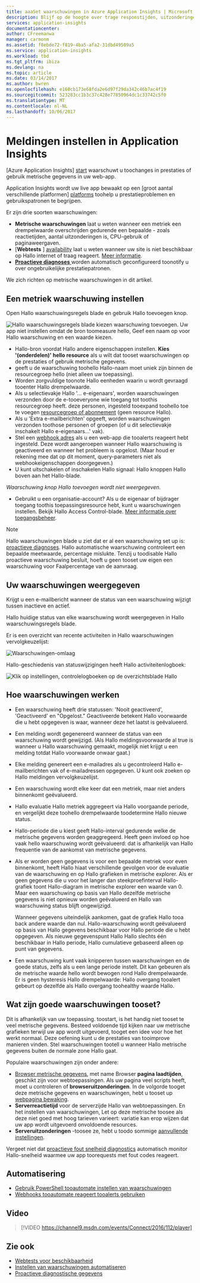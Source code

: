 ```yaml
---
title: aaaSet waarschuwingen in Azure Application Insights | Microsoft Docs
description: Blijf op de hoogte over trage responstijden, uitzonderingen, en andere prestaties of gebruik wijzigingen in uw web-app.
services: application-insights
documentationcenter: 
author: CFreemanwa
manager: carmonm
ms.assetid: f8ebde72-f819-4ba5-afa2-31dbd49509a5
ms.service: application-insights
ms.workload: tbd
ms.tgt_pltfrm: ibiza
ms.devlang: na
ms.topic: article
ms.date: 03/14/2017
ms.author: bwren
ms.openlocfilehash: e160cb173e68fda2e6d97f29da342c46b7ac4f19
ms.sourcegitcommit: 523283cc1b3c37c428e77850964dc1c33742c5f0
ms.translationtype: MT
ms.contentlocale: nl-NL
ms.lasthandoff: 10/06/2017
---
```

# <a name="set-alerts-in-application-insights"></a>Meldingen instellen in Application Insights
[Azure Application Insights] [ start] waarschuwt u toochanges in prestaties of gebruik metrische gegevens in uw web-app. 

Application Insights wordt uw live app bewaakt op een [groot aantal verschillende platformen] [ platforms] toohelp u prestatieproblemen en gebruikspatronen te begrijpen.

Er zijn drie soorten waarschuwingen:

* **Metrische waarschuwingen** laat u weten wanneer een metriek een drempelwaarde overschrijden gedurende een bepaalde - zoals reactietijden, aantal uitzonderingen is, CPU-gebruik of paginaweergaven. 
* [**Webtests** ] [ availability] laat u weten wanneer uw site is niet beschikbaar op Hallo internet of traag reageert. [Meer informatie][availability].
* [**Proactieve diagnoses** ](app-insights-proactive-diagnostics.md) worden automatisch geconfigureerd toonotify u over ongebruikelijke prestatiepatronen.

We zich richten op metrische waarschuwingen in dit artikel.

## <a name="set-a-metric-alert"></a>Een metriek waarschuwing instellen
Open Hallo waarschuwingsregels blade en gebruik Hallo toevoegen knop. 

![Hallo waarschuwingsregels blade kiezen waarschuwing toevoegen. Uw app niet instellen omdat de bron toomeasure hello, Geef een naam op voor Hallo waarschuwing en een waarde kiezen.](./media/app-insights-alerts/01-set-metric.png)

* Hallo-bron voordat Hallo andere eigenschappen instellen. **Kies '(onderdelen)' hello resource** als u wilt dat tooset waarschuwingen op de prestaties of gebruik metrische gegevens.
* geeft u de waarschuwing toohello Hallo-naam moet uniek zijn binnen de resourcegroep hello (niet alleen uw toepassing).
* Worden zorgvuldige toonote Hallo eenheden waarin u wordt gevraagd tooenter Hallo drempelwaarde.
* Als u selectievakje Hallo '... e-eigenaars', worden waarschuwingen verzonden door de e-tooeveryone wie toegang tot toothis resourcegroep heeft. deze personen, ingesteld tooexpand toohello toe te voegen [resourcegroep of abonnement](app-insights-resources-roles-access-control.md) (geen resource Hallo).
* Als u 'Extra e-mailberichten' opgeeft, worden waarschuwingen verzonden toothose personen of groepen (of u dit selectievakje inschakelt Hallo e-eigenaars...' vak). 
* Stel een [webhook adres](../monitoring-and-diagnostics/insights-webhooks-alerts.md) als u een web-app die tooalerts reageert hebt ingesteld. Deze wordt aangeroepen wanneer Hallo waarschuwing is geactiveerd en wanneer het probleem is opgelost. (Maar houd er rekening mee dat op dit moment, query-parameters niet als webhookeigenschappen doorgegeven.)
* U kunt uitschakelen of inschakelen Hallo signaal: Hallo knoppen Hallo boven aan het Hallo-blade.

*Waarschuwing knop Hallo toevoegen wordt niet weergegeven.* 

* Gebruikt u een organisatie-account? Als u de eigenaar of bijdrager toegang toothis toepassingsresource hebt, kunt u waarschuwingen instellen. Bekijk Hallo Access Control-blade. [Meer informatie over toegangsbeheer][roles].

> [!NOTE]
> Hallo waarschuwingen blade u ziet dat er al een waarschuwing set up is: [proactieve diagnoses](app-insights-proactive-failure-diagnostics.md). Hallo automatische waarschuwing controleert een bepaalde meetwaarde, percentage mislukte. Tenzij u toodisable Hallo proactieve waarschuwing besluit, hoeft u geen tooset uw eigen een waarschuwing voor Faalpercentage van de aanvraag. 
> 
> 

## <a name="see-your-alerts"></a>Uw waarschuwingen weergegeven
Krijgt u een e-mailbericht wanneer de status van een waarschuwing wijzigt tussen inactieve en actief. 

Hallo huidige status van elke waarschuwing wordt weergegeven in Hallo waarschuwingsregels blade.

Er is een overzicht van recente activiteiten in Hallo waarschuwingen vervolgkeuzelijst:

![Waarschuwingen-omlaag](./media/app-insights-alerts/010-alert-drop.png)

Hallo-geschiedenis van statuswijzigingen heeft Hallo activiteitenlogboek:

![Klik op instellingen, controlelogboeken op de overzichtsblade Hallo](./media/app-insights-alerts/09-alerts.png)

## <a name="how-alerts-work"></a>Hoe waarschuwingen werken
* Een waarschuwing heeft drie statussen: 'Nooit geactiveerd', 'Geactiveerd' en "Opgelost." Geactiveerde betekent Hallo voorwaarde die u hebt opgegeven is waar, wanneer deze het laatst is geëvalueerd.
* Een melding wordt gegenereerd wanneer de status van een waarschuwing wordt gewijzigd. (Als Hallo meldingsvoorwaarde al true is wanneer u Hallo waarschuwing gemaakt, mogelijk niet krijgt u een melding totdat Hallo voorwaarde onwaar gaat.)
* Elke melding genereert een e-mailadres als u gecontroleerd Hallo e-mailberichten vak of e-mailadressen opgegeven. U kunt ook zoeken op Hallo meldingen vervolgkeuzelijst.
* Een waarschuwing wordt elke keer dat een metriek, maar niet anders binnenkomt geëvalueerd.
* Hallo evaluatie Hallo metriek aggregeert via Hallo voorgaande periode, en vergelijkt deze toohello drempelwaarde toodetermine Hallo nieuwe status.
* Hallo-periode die u kiest geeft Hallo-interval gedurende welke de metrische gegevens worden geaggregeerd. Heeft geen invloed op hoe vaak hello waarschuwing wordt geëvalueerd: dat is afhankelijk van Hallo frequentie van de aankomst van metrische gegevens.
* Als er worden geen gegevens is voor een bepaalde metriek voor even binnenkomt, heeft Hallo hiaat verschillende gevolgen voor de evaluatie van de waarschuwing en op Hallo grafieken in metrische explorer. Als er geen gegevens die u voor het langer dan steekproefinterval Hallo-grafiek toont Hallo-diagram in metrische explorer een waarde van 0. Maar een waarschuwing op basis van Hallo dezelfde metrische gegevens is niet opnieuw worden geëvalueerd en Hallo van waarschuwing status blijft ongewijzigd. 
  
    Wanneer gegevens uiteindelijk aankomen, gaat de grafiek Hallo tooa back andere waarde dan nul. Hallo-waarschuwing wordt geëvalueerd op basis van Hallo gegevens beschikbaar voor Hallo periode die u hebt opgegeven. Als nieuwe gegevenspunt Hallo Hallo slechts één beschikbaar in Hallo periode, Hallo cumulatieve gebaseerd alleen op punt van gegevens.
* Een waarschuwing kunt vaak knipperen tussen waarschuwingen en de goede status, zelfs als u een lange periode instelt. Dit kan gebeuren als de metrische waarde hello wordt bewogen rond Hallo drempelwaarde. Er is geen hysteresis Hallo drempelwaarde: Hallo overgang tooalert gebeurt op dezelfde als Hallo overgang toohealthy waarde Hallo.

## <a name="what-are-good-alerts-tooset"></a>Wat zijn goede waarschuwingen tooset?
Dit is afhankelijk van uw toepassing. toostart, is het handig niet tooset te veel metrische gegevens. Besteed voldoende tijd kijken naar uw metrische grafieken terwijl uw app wordt uitgevoerd, tooget een idee voor hoe het werkt normaal. Deze oefening kunt u de prestaties van tooimprove manieren vinden. Stel waarschuwingen tootell u wanneer Hallo metrische gegevens buiten de normale zone Hallo gaat. 

Populaire waarschuwingen zijn onder andere:

* [Browser metrische gegevens][client], met name Browser **pagina laadtijden**, geschikt zijn voor webtoepassingen. Als uw pagina veel scripts heeft, moet u controleren of **browseruitzonderingen**. In de volgorde tooget deze metrische gegevens en waarschuwingen, hebt u tooset up [webpagina bewaking][client].
* **Serverreactietijd** voor de serverzijde Hallo van webtoepassingen. En het instellen van waarschuwingen, Let op deze metrische toosee als deze niet goed met hoog tarieven varieert: variatie kan erop wijzen dat uw app wordt uitgevoerd onvoldoende resources. 
* **Serveruitzonderingen** -toosee ze, hebt u toodo sommige [aanvullende instellingen](app-insights-asp-net-exceptions.md).

Vergeet niet dat [proactieve fout snelheid diagnostics](app-insights-proactive-failure-diagnostics.md) automatisch monitor Hallo-snelheid waarmee uw app toorequests met fout codes reageert. 

## <a name="automation"></a>Automatisering
* [Gebruik PowerShell tooautomate instellen van waarschuwingen](app-insights-powershell-alerts.md)
* [Webhooks tooautomate reageert tooalerts gebruiken](../monitoring-and-diagnostics/insights-webhooks-alerts.md)

## <a name="video"></a>Video

> [!VIDEO https://channel9.msdn.com/events/Connect/2016/112/player]

## <a name="see-also"></a>Zie ook
* [Webtests voor beschikbaarheid](app-insights-monitor-web-app-availability.md)
* [Instellen van waarschuwingen automatiseren](app-insights-powershell-alerts.md)
* [Proactieve diagnostische gegevens](app-insights-proactive-diagnostics.md) 

<!--Link references-->

[availability]: app-insights-monitor-web-app-availability.md
[client]: app-insights-javascript.md
[platforms]: app-insights-platforms.md
[roles]: app-insights-resources-roles-access-control.md
[start]: app-insights-overview.md

